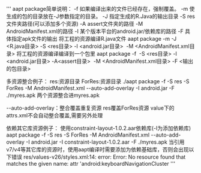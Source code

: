 '''
  aapt package简单说明：
  -f 如果编译出来的文件已经存在，强制覆盖。
  -m 使生成的包的目录放在-J参数指定的目录。
  -J 指定生成的R.Java的输出目录
  -S res文件夹路径(可以添加多个资源)
  -A assert文件夹的路径
  -M AndroidManifest.xml的路径
  -I 某个版本平台的android.jar/依赖库的路径
  -F 具体指定apk文件的输出
  将工程的资源编译R.java文件
  aapt package -m -J <R.java目录> -S <res目录> -I <android.jar目录>  -M <AndroidManifest.xml目录>
  将工程的资源编译编译到一个包里
  aapt package -f  -S <res目录> -I <android.jar目录> -A<assert目录>  -M <AndroidManifest.xml目录> -F <输出的包目录>

  多资源整合例子：
  res:资源目录
  ForRes:资源目录
  ./aapt package -f -S res -S ForRes -M AndroidManifest.xml --auto-add-overlay  -I android.jar -F ./myres.apk
  两个资源整合进myres.apk

  --auto-add-overlay：整合覆盖重复资源  res覆盖ForRes资源
  value下的attrs.xml不会自动整合覆盖,需要另外处理

  依赖其它库资源例子：
  使用constraint-layout-1.0.2.aar依赖库(-I为添加依赖库)
  aapt package -f -S res -S ForRes -M AndroidManifest.xml --auto-add-overlay  -I android.jar -I constraint-layout-1.0.2.aar -F ./myres.apk
  当引用v7/v4等其它库的资源时，使用aapt编译时需要添加为依赖基础库，否则会出现以下错误
  res/values-v26/styles.xml:14: error: Error: No resource found that matches the given name: attr 'android:keyboardNavigationCluster
'''
